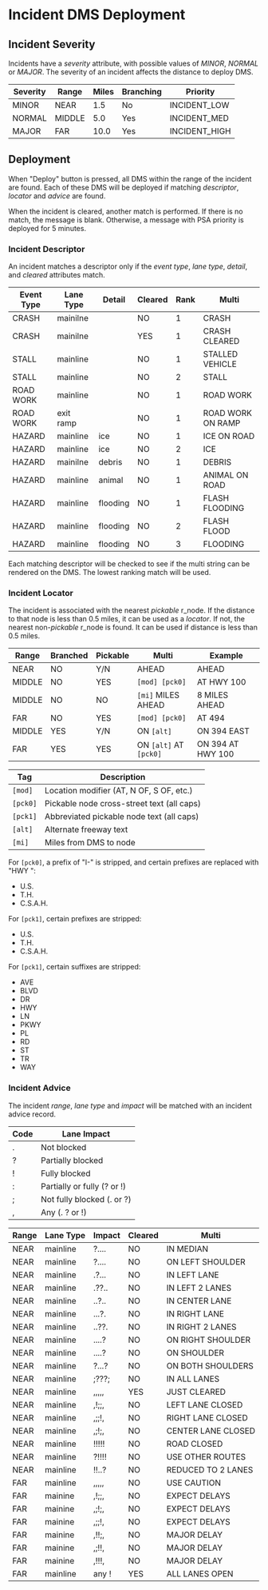 # Incident DMS Deployment

## Incident Severity

Incidents have a *severity* attribute, with possible values of *MINOR*,
*NORMAL* or *MAJOR*.  The severity of an incident affects the distance to
deploy DMS.

Severity | Range  | Miles | Branching | Priority
---------|--------|-------|-----------|--------------
MINOR    | NEAR   | 1.5   | No        | INCIDENT_LOW
NORMAL   | MIDDLE | 5.0   | Yes       | INCIDENT_MED
MAJOR    | FAR    | 10.0  | Yes       | INCIDENT_HIGH

## Deployment

When "Deploy" button is pressed, all DMS within the range of the incident are
found.  Each of these DMS will be deployed if matching *descriptor*, *locator*
and *advice* are found.

When the incident is cleared, another match is performed.  If there is no match,
the message is blank.  Otherwise, a message with PSA priority is deployed for
5 minutes.

### Incident Descriptor

An incident matches a descriptor only if the *event type*, *lane type*,
*detail*, and *cleared* attributes match.

Event Type | Lane Type     | Detail   | Cleared | Rank | Multi
-----------|---------------|----------|---------|------|----------------
CRASH      | mainilne      |          | NO      | 1    | CRASH
CRASH      | mainilne      |          | YES     | 1    | CRASH CLEARED
STALL      | mainline      |          | NO      | 1    | STALLED VEHICLE
STALL      | mainline      |          | NO      | 2    | STALL
ROAD WORK  | mainline      |          | NO      | 1    | ROAD WORK
ROAD WORK  | exit ramp     |          | NO      | 1    | ROAD WORK ON RAMP
HAZARD     | mainline      | ice      | NO      | 1    | ICE ON ROAD
HAZARD     | mainline      | ice      | NO      | 2    | ICE
HAZARD     | mainilne      | debris   | NO      | 1    | DEBRIS
HAZARD     | mainline      | animal   | NO      | 1    | ANIMAL ON ROAD
HAZARD     | mainline      | flooding | NO      | 1    | FLASH FLOODING
HAZARD     | mainline      | flooding | NO      | 2    | FLASH FLOOD
HAZARD     | mainline      | flooding | NO      | 3    | FLOODING

Each matching descriptor will be checked to see if the multi string can be
rendered on the DMS.  The lowest ranking match will be used.

### Incident Locator

The incident is associated with the nearest *pickable* r_node.  If the distance
to that node is less than 0.5 miles, it can be used as a *locator*.  If not,
the nearest non-*pickable* r_node is found.  It can be used if distance is less
than 0.5 miles.

Range  | Branched | Pickable | Multi                  | Example
-------|----------|----------|------------------------|------------------
NEAR   | NO       | Y/N      | AHEAD                  | AHEAD
MIDDLE | NO       | YES      | `[mod] [pck0]`         | AT HWY 100
MIDDLE | NO       | NO       | `[mi]` MILES AHEAD     | 8 MILES AHEAD
FAR    | NO       | YES      | `[mod] [pck0]`         | AT 494
MIDDLE | YES      | Y/N      | ON `[alt]`             | ON 394 EAST
FAR    | YES      | YES      | ON `[alt]` AT `[pck0]` | ON 394 AT HWY 100


Tag      | Description
---------|-------------------------------------------
`[mod]`  | Location modifier (AT, N OF, S OF, etc.)
`[pck0]` | Pickable node cross-street text (all caps)
`[pck1]` | Abbreviated pickable node text (all caps)
`[alt]`  | Alternate freeway text
`[mi]`   | Miles from DMS to node

For `[pck0]`, a prefix of "I-" is stripped, and certain prefixes are replaced
with "HWY ":

  * U.S.
  * T.H.
  * C.S.A.H.

For `[pck1]`, certain prefixes are stripped:

  * U.S.
  * T.H.
  * C.S.A.H.

For `[pck1]`, certain suffixes are stripped:

  * AVE
  * BLVD
  * DR
  * HWY
  * LN
  * PKWY
  * PL
  * RD
  * ST
  * TR
  * WAY

### Incident Advice

The incident *range*, *lane type* and *impact* will be matched with an incident
advice record.

Code | Lane Impact
-----|----------------------------
.    | Not blocked
?    | Partially blocked
!    | Fully blocked
:    | Partially or fully (? or !)
;    | Not fully blocked (. or ?)
,    | Any (. ? or !)

Range    | Lane Type | Impact | Cleared | Multi
---------|-----------|--------|---------|-------------------
NEAR     | mainline  | ?....  | NO      | IN MEDIAN
NEAR     | mainline  | ?....  | NO      | ON LEFT SHOULDER
NEAR     | mainline  | .?...  | NO      | IN LEFT LANE
NEAR     | mainline  | .??..  | NO      | IN LEFT 2 LANES
NEAR     | mainline  | ..?..  | NO      | IN CENTER LANE
NEAR     | mainline  | ...?.  | NO      | IN RIGHT LANE
NEAR     | mainline  | ..??.  | NO      | IN RIGHT 2 LANES
NEAR     | mainline  | ....?  | NO      | ON RIGHT SHOULDER
NEAR     | mainline  | ....?  | NO      | ON SHOULDER
NEAR     | mainline  | ?...?  | NO      | ON BOTH SHOULDERS
NEAR     | mainline  | ;???;  | NO      | IN ALL LANES
NEAR     | mainline  | ,,,,,  | YES     | JUST CLEARED
NEAR     | mainline  | ,!;;,  | NO      | LEFT LANE CLOSED
NEAR     | mainline  | ,;;!,  | NO      | RIGHT LANE CLOSED
NEAR     | mainline  | ,;!;,  | NO      | CENTER LANE CLOSED
NEAR     | mainline  | !!!!!  | NO      | ROAD CLOSED
NEAR     | mainline  | ?!!!!  | NO      | USE OTHER ROUTES
NEAR     | mainline  | !!..?  | NO      | REDUCED TO 2 LANES
FAR      | mainline  | ,,,,,  | NO      | USE CAUTION
FAR      | mainine   | ,!;;,  | NO      | EXPECT DELAYS
FAR      | mainine   | ,;!;,  | NO      | EXPECT DELAYS
FAR      | mainine   | ,;;!,  | NO      | EXPECT DELAYS
FAR      | mainine   | ,!!;,  | NO      | MAJOR DELAY
FAR      | mainine   | ,;!!,  | NO      | MAJOR DELAY
FAR      | mainine   | ,!!!,  | NO      | MAJOR DELAY
FAR      | mainline  | any !  | YES     | ALL LANES OPEN
